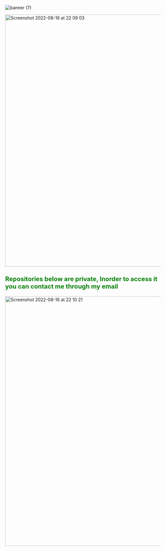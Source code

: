 ![banner (7)](https://user-images.githubusercontent.com/61463482/184979300-cf392146-fa08-4dbf-b6b4-d94db43d6625.png)

   

<img width="813" alt="Screenshot 2022-08-16 at 22 09 03" src="https://user-images.githubusercontent.com/61463482/184975987-42e91763-8125-4aeb-9658-816400a2595c.png">




<h3 style="color:green;font-weight:700;font-size:20px"> 
   Repositories below are private,
   Inorder to access it you can contact me through my email 
   
</h3>



<img width="805" alt="Screenshot 2022-08-16 at 22 10 21" src="https://user-images.githubusercontent.com/61463482/184975944-50b63b21-8992-44d6-b4ff-7779ddfeff0d.png">


